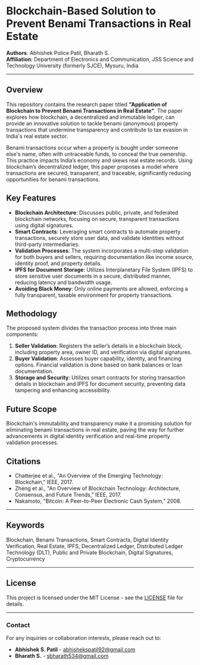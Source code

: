 # Blockchain-Based Solution to Prevent Benami Transactions in Real Estate

**Authors**: Abhishek Police Patil, Bharath S.  
**Affiliation**: Department of Electronics and Communication, JSS Science and Technology University (formerly SJCE), Mysuru, India

---

## Overview

This repository contains the research paper titled **"Application of Blockchain to Prevent Benami Transactions in Real Estate"**. The paper explores how blockchain, a decentralized and immutable ledger, can provide an innovative solution to tackle benami (anonymous) property transactions that undermine transparency and contribute to tax evasion in India's real estate sector.

Benami transactions occur when a property is bought under someone else's name, often with untraceable funds, to conceal the true ownership. This practice impacts India’s economy and skews real estate records. Using blockchain’s decentralized ledger, this paper proposes a model where transactions are secured, transparent, and traceable, significantly reducing opportunities for benami transactions.

## Key Features

- **Blockchain Architecture**: Discusses public, private, and federated blockchain networks, focusing on secure, transparent transactions using digital signatures.
- **Smart Contracts**: Leveraging smart contracts to automate property transactions, securely store user data, and validate identities without third-party intermediaries.
- **Validation Processes**: The system incorporates a multi-step validation for both buyers and sellers, requiring documentation like income source, identity proof, and property details.
- **IPFS for Document Storage**: Utilizes Interplanetary File System (IPFS) to store sensitive user documents in a secure, distributed manner, reducing latency and bandwidth usage.
- **Avoiding Black Money**: Only online payments are allowed, enforcing a fully transparent, taxable environment for property transactions.

## Methodology

The proposed system divides the transaction process into three main components:

1. **Seller Validation**: Registers the seller’s details in a blockchain block, including property area, owner ID, and verification via digital signatures.
2. **Buyer Validation**: Assesses buyer capability, identity, and financing options. Financial validation is done based on bank balances or loan documentation.
3. **Storage and Security**: Utilizes smart contracts for storing transaction details in blockchain and IPFS for document security, preventing data tampering and enhancing accessibility.

## Future Scope

Blockchain's immutability and transparency make it a promising solution for eliminating benami transactions in real estate, paving the way for further advancements in digital identity verification and real-time property validation processes.

## Citations

- Chatterjee et al., "An Overview of the Emerging Technology: Blockchain," IEEE, 2017.
- Zheng et al., "An Overview of Blockchain Technology: Architecture, Consensus, and Future Trends," IEEE, 2017.
- Nakamoto, "Bitcoin: A Peer-to-Peer Electronic Cash System," 2008.

---

## Keywords

Blockchain, Benami Transactions, Smart Contracts, Digital Identity Verification, Real Estate, IPFS, Decentralized Ledger, Distributed Ledger Technology (DLT), Public and Private Blockchain, Digital Signatures, Cryptocurrency

---

## License

This project is licensed under the MIT License - see the [LICENSE](LICENSE) file for details.

---

### Contact

For any inquiries or collaboration interests, please reach out to:

- **Abhishek S. Patil** - [abhishekspatil92@gmail.com](mailto:abhishekspatil92@gmail.com)
- **Bharath S.** - [sbharath534@gmail.com](mailto:sbharath534@gmail.com)
